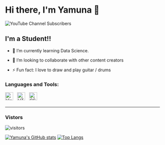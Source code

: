 # Hi there, I'm Yamuna 👋 

![YouTube Channel Subscribers](https://img.shields.io/youtube/channel/subscribers/UCUJC-As_jkQqQxhMJEmiv7Q?logo=youtube&logoColor=red&style=for-the-badge)

<!-- [![Twitter Follow](https://img.shields.io/twitter/follow/codeSTACKr?color=1DA1F2&logo=twitter&style=for-the-badge)](https://twitter.com/intent/follow?original_referer=https%3A%2F%2Fgithub.com%2FcodeSTACKr&screen_name=codeSTACKr) -->


## I'm a Student!!


- 🌱 I’m currently learning Data Science.
- 👯 I’m looking to collaborate with other content creators

- ⚡ Fun fact: I love to draw and play guitar / drums


<!-- ### Connect with me:

[![website](./img/youtube-light.svg)](https://youtube.com/codestackr#gh-light-mode-only)
[![website](./img/youtube-dark.svg)](https://youtube.com/codestackr#gh-dark-mode-only)
&nbsp;&nbsp;
[![website](./img/twitter-light.svg)](https://twitter.com/codestackr#gh-light-mode-only)
[![website](./img/twitter-dark.svg)](https://twitter.com/codestackr#gh-dark-mode-only)
&nbsp;&nbsp;
[![website](./img/linkedin-light.svg)](https://linkedin.com/in/codeSTACKr#gh-light-mode-only)
[![website](./img/linkedin-dark.svg)](https://linkedin.com/in/codeSTACKr#gh-dark-mode-only)
&nbsp;&nbsp;
[![website](./img/instagram-light.svg)](https://instagram.com/codeSTACKr#gh-light-mode-only)
[![website](./img/instagram-dark.svg)](https://instagram.com/codeSTACKr#gh-dark-mode-only) -->

### Languages and Tools:

<img align="left" alt="Visual Studio Code" width="26px" src="https://cdn.jsdelivr.net/gh/devicons/devicon/icons/vscode/vscode-original.svg" style="padding-right:10px;" />

<img align="left" alt="HTML5" width="26px" src="https://cdn.jsdelivr.net/gh/devicons/devicon/icons/html5/html5-original.svg" style="padding-right:10px;" />

<img align="left" alt="CSS3" width="26px" src="https://cdn.jsdelivr.net/gh/devicons/devicon/icons/css3/css3-original.svg" style="padding-right:10px;" />

<br />
<br />

---

### Vistors
![visitors](https://visitor-badge.glitch.me/badge?page_id=yamuna-cu.visitor-badge&left_color=green&right_color=red)

[![Yamuna's GitHub stats](https://github-readme-stats.vercel.app/api?username=yamuna-cu)](https://github.com/yamuna-cu/github-readme-stats)
[![Top Langs](https://github-readme-stats.vercel.app/api/top-langs/?username=yamuna-cu&layout=compact)](https://github.com/yamuna-cu/github-readme-stats)
